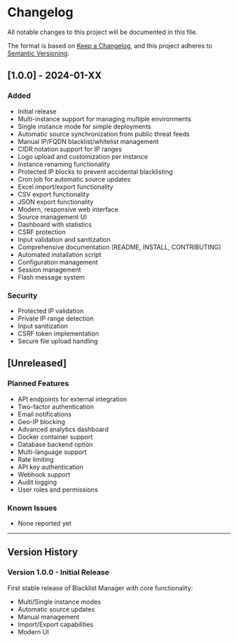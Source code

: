 # Changelog

All notable changes to this project will be documented in this file.

The format is based on [Keep a Changelog](https://keepachangelog.com/en/1.0.0/),
and this project adheres to [Semantic Versioning](https://semver.org/spec/v2.0.0.html).

## [1.0.0] - 2024-01-XX

### Added
- Initial release
- Multi-instance support for managing multiple environments
- Single instance mode for simple deployments
- Automatic source synchronization from public threat feeds
- Manual IP/FQDN blacklist/whitelist management
- CIDR notation support for IP ranges
- Logo upload and customization per instance
- Instance renaming functionality
- Protected IP blocks to prevent accidental blacklisting
- Cron job for automatic source updates
- Excel import/export functionality
- CSV export functionality
- JSON export functionality
- Modern, responsive web interface
- Source management UI
- Dashboard with statistics
- CSRF protection
- Input validation and sanitization
- Comprehensive documentation (README, INSTALL, CONTRIBUTING)
- Automated installation script
- Configuration management
- Session management
- Flash message system

### Security
- Protected IP validation
- Private IP range detection
- Input sanitization
- CSRF token implementation
- Secure file upload handling

## [Unreleased]

### Planned Features
- API endpoints for external integration
- Two-factor authentication
- Email notifications
- Geo-IP blocking
- Advanced analytics dashboard
- Docker container support
- Database backend option
- Multi-language support
- Rate limiting
- API key authentication
- Webhook support
- Audit logging
- User roles and permissions

### Known Issues
- None reported yet

---

## Version History

### Version 1.0.0 - Initial Release
First stable release of Blacklist Manager with core functionality:
- Multi/Single instance modes
- Automatic source updates
- Manual management
- Import/Export capabilities
- Modern UI
